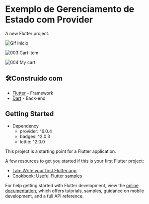 # Exemplo de Gerenciamento de Estado com Provider

A new Flutter project.

![Gif Inicio](https://user-images.githubusercontent.com/3016393/203683175-eab997dc-fa7f-4302-b894-16895f163a07.gif)

![003 Cart item](https://user-images.githubusercontent.com/3016393/203684295-2b6dd20a-3d22-44dc-8fc1-d20ccd63906b.png)

![004 My cart](https://user-images.githubusercontent.com/3016393/203684312-d5fc605e-48e9-40c8-b8b2-e16e0dc58681.png)

## 🛠️Construído com

* [Flutter](https://docs.flutter.dev/) - Framework
* [Dart](https://dart.dev/guides)      - Back-end

## Getting Started

* Dependency
  - provider: ^6.0.4
  - badges: ^2.0.3
  - lottie: ^2.0.0

This project is a starting point for a Flutter application.

A few resources to get you started if this is your first Flutter project:

- [Lab: Write your first Flutter app](https://docs.flutter.dev/get-started/codelab)
- [Cookbook: Useful Flutter samples](https://docs.flutter.dev/cookbook)

For help getting started with Flutter development, view the
[online documentation](https://docs.flutter.dev/), which offers tutorials,
samples, guidance on mobile development, and a full API reference.

